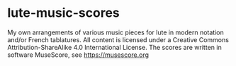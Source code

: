 # lute-music-scores
My own arrangements of various music pieces for lute in modern notation and/or French tablatures.
All content is licensed under a Creative Commons Attribution-ShareAlike 4.0 International License.
The scores are written in software MuseScore, see https://musescore.org